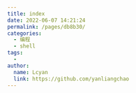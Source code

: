 ```yaml
---
title: index
date: 2022-06-07 14:21:24
permalink: /pages/db8b30/
categories:
  - 编程
  - shell
tags:
  - 
author: 
  name: Lcyan
  link: https://github.com/yanliangchao
---
```

